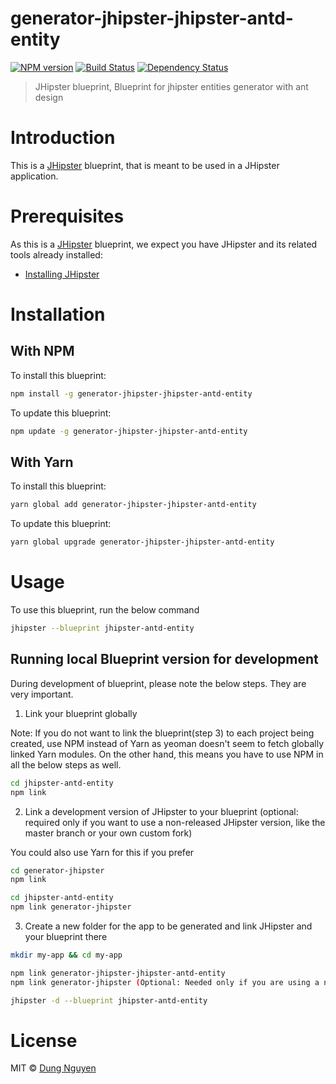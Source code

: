 # generator-jhipster-jhipster-antd-entity
[![NPM version][npm-image]][npm-url] [![Build Status][travis-image]][travis-url] [![Dependency Status][daviddm-image]][daviddm-url]
> JHipster blueprint, Blueprint for jhipster entities generator with ant design

# Introduction

This is a [JHipster](https://www.jhipster.tech/) blueprint, that is meant to be used in a JHipster application.

# Prerequisites

As this is a [JHipster](https://www.jhipster.tech/) blueprint, we expect you have JHipster and its related tools already installed:

- [Installing JHipster](https://www.jhipster.tech/installation/)

# Installation

## With NPM

To install this blueprint:

```bash
npm install -g generator-jhipster-jhipster-antd-entity
```

To update this blueprint:

```bash
npm update -g generator-jhipster-jhipster-antd-entity
```

## With Yarn

To install this blueprint:

```bash
yarn global add generator-jhipster-jhipster-antd-entity
```

To update this blueprint:

```bash
yarn global upgrade generator-jhipster-jhipster-antd-entity
```

# Usage

To use this blueprint, run the below command

```bash
jhipster --blueprint jhipster-antd-entity
```


## Running local Blueprint version for development

During development of blueprint, please note the below steps. They are very important.

1. Link your blueprint globally 

Note: If you do not want to link the blueprint(step 3) to each project being created, use NPM instead of Yarn as yeoman doesn't seem to fetch globally linked Yarn modules. On the other hand, this means you have to use NPM in all the below steps as well.

```bash
cd jhipster-antd-entity
npm link
```

2. Link a development version of JHipster to your blueprint (optional: required only if you want to use a non-released JHipster version, like the master branch or your own custom fork)

You could also use Yarn for this if you prefer

```bash
cd generator-jhipster
npm link

cd jhipster-antd-entity
npm link generator-jhipster
```

3. Create a new folder for the app to be generated and link JHipster and your blueprint there

```bash
mkdir my-app && cd my-app

npm link generator-jhipster-jhipster-antd-entity
npm link generator-jhipster (Optional: Needed only if you are using a non-released JHipster version)

jhipster -d --blueprint jhipster-antd-entity

```

# License

MIT © [Dung Nguyen](dungnq.net)


[npm-image]: https://img.shields.io/npm/v/generator-jhipster-jhipster-antd-entity.svg
[npm-url]: https://npmjs.org/package/generator-jhipster-jhipster-antd-entity
[travis-image]: https://travis-ci.org/dungreact/generator-jhipster-jhipster-antd-entity.svg?branch=master
[travis-url]: https://travis-ci.org/dungreact/generator-jhipster-jhipster-antd-entity
[daviddm-image]: https://david-dm.org/dungreact/generator-jhipster-jhipster-antd-entity.svg?theme=shields.io
[daviddm-url]: https://david-dm.org/dungreact/generator-jhipster-jhipster-antd-entity
